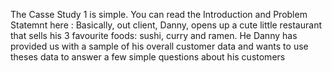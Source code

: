 
The Casse Study 1 is simple. You can read the Introduction and Problem Statemnt here :
Basically, out client, Danny, opens up a cute little restaurant that sells his 3 favourite foods: sushi, curry and ramen. He Danny has provided us with a sample of his overall customer data and  wants to use theses data to answer a few simple questions about his customers
